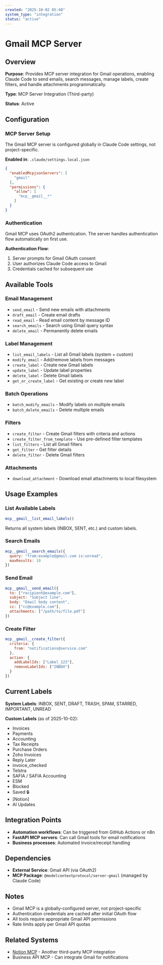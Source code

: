 ```yaml
---
created: "2025-10-02 05:40"
system_type: "integration"
status: "active"
---
```


# Gmail MCP Server

## Overview

**Purpose**: Provides MCP server integration for Gmail operations, enabling Claude Code to send emails, search messages, manage labels, create filters, and handle attachments programmatically.

**Type**: MCP Server Integration (Third-party)

**Status**: Active

## Configuration

### MCP Server Setup

The Gmail MCP server is configured globally in Claude Code settings, not project-specific.

**Enabled in**: `.claude/settings.local.json`

```json
{
  "enabledMcpjsonServers": [
    "gmail"
  ],
  "permissions": {
    "allow": [
      "mcp__gmail__*"
    ]
  }
}
```

### Authentication

Gmail MCP uses OAuth2 authentication. The server handles authentication flow automatically on first use.

**Authentication Flow**:
1. Server prompts for Gmail OAuth consent
2. User authorizes Claude Code access to Gmail
3. Credentials cached for subsequent use

## Available Tools

### Email Management
- `send_email` - Send new emails with attachments
- `draft_email` - Create email drafts
- `read_email` - Read email content by message ID
- `search_emails` - Search using Gmail query syntax
- `delete_email` - Permanently delete emails

### Label Management
- `list_email_labels` - List all Gmail labels (system + custom)
- `modify_email` - Add/remove labels from messages
- `create_label` - Create new Gmail labels
- `update_label` - Update label properties
- `delete_label` - Delete Gmail labels
- `get_or_create_label` - Get existing or create new label

### Batch Operations
- `batch_modify_emails` - Modify labels on multiple emails
- `batch_delete_emails` - Delete multiple emails

### Filters
- `create_filter` - Create Gmail filters with criteria and actions
- `create_filter_from_template` - Use pre-defined filter templates
- `list_filters` - List all Gmail filters
- `get_filter` - Get filter details
- `delete_filter` - Delete Gmail filters

### Attachments
- `download_attachment` - Download email attachments to local filesystem

## Usage Examples

### List Available Labels

```javascript
mcp__gmail__list_email_labels()
```

Returns all system labels (INBOX, SENT, etc.) and custom labels.

### Search Emails

```javascript
mcp__gmail__search_emails({
  query: "from:example@gmail.com is:unread",
  maxResults: 10
})
```

### Send Email

```javascript
mcp__gmail__send_email({
  to: ["recipient@example.com"],
  subject: "Subject line",
  body: "Email body content",
  cc: ["cc@example.com"],
  attachments: ["/path/to/file.pdf"]
})
```

### Create Filter

```javascript
mcp__gmail__create_filter({
  criteria: {
    from: "notifications@service.com"
  },
  action: {
    addLabelIds: ["Label_123"],
    removeLabelIds: ["INBOX"]
  }
})
```

## Current Labels

**System Labels**: INBOX, SENT, DRAFT, TRASH, SPAM, STARRED, IMPORTANT, UNREAD

**Custom Labels** (as of 2025-10-02):
- Invoices
- Payments
- Accounting
- Tax Receipts
- Purchase Orders
- Zoho Invoices
- Reply Later
- invoice_checked
- Telstra
- SAFIA / SAFIA Accounting
- ESM
- Blocked
- Saved 🔒
- [Notion]
- AI Updates

## Integration Points

- **Automation workflows**: Can be triggered from GitHub Actions or n8n
- **FastAPI MCP servers**: Can call Gmail tools for email notifications
- **Business processes**: Automated invoice/receipt handling

## Dependencies

- **External Service**: Gmail API (via OAuth2)
- **MCP Package**: `@modelcontextprotocol/server-gmail` (managed by Claude Code)

## Notes

- Gmail MCP is a globally-configured server, not project-specific
- Authentication credentials are cached after initial OAuth flow
- All tools require appropriate Gmail API permissions
- Rate limits apply per Gmail API quotas

## Related Systems

- [Notion MCP](./notion-mcp.md) - Another third-party MCP integration
- Business API MCP - Can integrate Gmail for notifications
